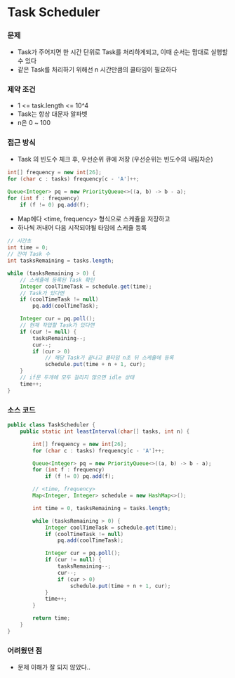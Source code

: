 # Task Scheduler



### 문제

- Task가 주어지면 한 시간 단위로 Task를 처리하게되고, 이때 순서는 맘대로 실행할 수 있다
- 같은 Task를 처리하기 위해선 n 시간만큼의 쿨타임이 필요하다



### 제약 조건

- 1 <= task.length <= 10^4
- Task는 항상 대문자 알파벳
- n은 0 ~ 100



### 접근 방식

- Task 의  빈도수 체크 후, 우선순위 큐에 저장 (우선순위는 빈도수의 내림차순)

```java
int[] frequency = new int[26];
for (char c : tasks) frequency[c - 'A']++;

Queue<Integer> pq = new PriorityQueue<>((a, b) -> b - a);
for (int f : frequency)
    if (f != 0) pq.add(f);
```

- Map에다 <time, frequency> 형식으로 스케쥴을 저장하고
- 하나씩 꺼내어 다음 시작되야될 타임에 스케쥴 등록

```java
// 시간초
int time = 0;
// 잔여 Task 수
int tasksRemaining = tasks.length;

while (tasksRemaining > 0) {
    // 스케쥴에 등록된 Task 확인
    Integer coolTimeTask = schedule.get(time);
    // Task가 있다면
    if (coolTimeTask != null)
        pq.add(coolTimeTask);

    Integer cur = pq.poll();
    // 현재 작업할 Task가 있다면
    if (cur != null) {
        tasksRemaining--;
        cur--;
        if (cur > 0)
            // 해당 Task가 끝나고 쿨타임 n초 뒤 스케쥴에 등록
            schedule.put(time + n + 1, cur);
    }
    // if문 두개에 모두 걸리지 않으면 idle 상태
    time++;
}
```





### 소스 코드

```java
public class TaskScheduler {
    public static int leastInterval(char[] tasks, int n) {

        int[] frequency = new int[26];
        for (char c : tasks) frequency[c - 'A']++;

        Queue<Integer> pq = new PriorityQueue<>((a, b) -> b - a);
        for (int f : frequency)
            if (f != 0) pq.add(f);

        // <time, frequency>
        Map<Integer, Integer> schedule = new HashMap<>();

        int time = 0, tasksRemaining = tasks.length;

        while (tasksRemaining > 0) {
            Integer coolTimeTask = schedule.get(time);
            if (coolTimeTask != null)
                pq.add(coolTimeTask);

            Integer cur = pq.poll();
            if (cur != null) {
                tasksRemaining--;
                cur--;
                if (cur > 0)
                    schedule.put(time + n + 1, cur);
            }
            time++;
        }

        return time;
    }
}
```



### 어려웠던 점

- 문제 이해가 잘 되지 않았다..

